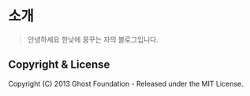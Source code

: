 # 소개

> 안녕하세요 한낮에 꿈꾸는 자의 블로그입니다.



## Copyright & License

Copyright (C) 2013 Ghost Foundation - Released under the MIT License.

